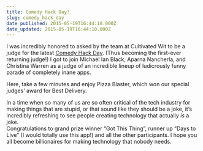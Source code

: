 ```yaml
---
title: Comedy Hack Day!
slug: comedy_hack_day
date_published: 2015-05-19T16:44:10.000Z
date_updated: 2015-05-19T16:44:10.000Z
---
```


I was incredibly honored to asked by the team at Cultivated Wit to be a judge for the latest [Comedy Hack Day](http://www.comedyhackday.org/nyc-2015/). (Thus becoming the first-ever returning judge!) I got to join Michael Ian Black, Aparna Nancherla, and Christina Warren as a judge of an incredible lineup of ludicrously funny parade of completely inane apps.

Here, take a few minutes and enjoy Pizza Blaster, which won our special judges’ award for Best Delivery.
  
 In a time when so many of us are so often critical of the tech industry for making things that are stupid, or that sound like they should be a joke, it’s incredibly refreshing to see people creating technology that actually *is* a joke.  
 Congratulations to grand prize winner “Got This Thing”, runner up “Days to Live” (I would totally use this app!) and all the other participants. I hope you all become billionaires for making technology that nobody needs.
